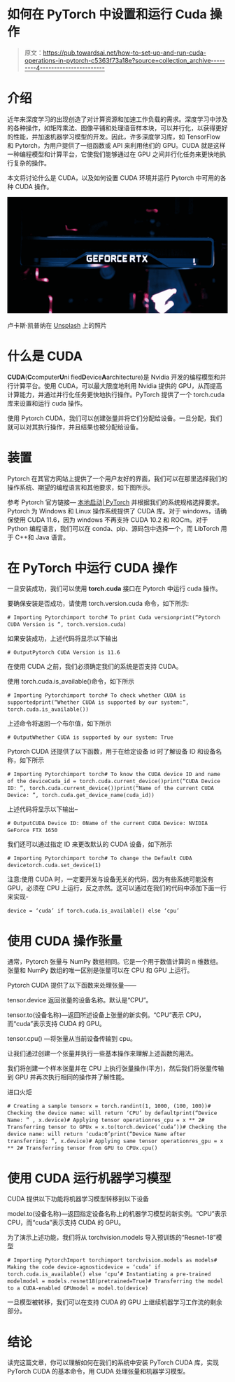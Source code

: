 # 如何在 PyTorch 中设置和运行 Cuda 操作

> 原文：<https://pub.towardsai.net/how-to-set-up-and-run-cuda-operations-in-pytorch-c5363f73a18e?source=collection_archive---------4----------------------->

# 介绍

近年来深度学习的出现创造了对计算资源和加速工作负载的需求。深度学习中涉及的各种操作，如矩阵乘法、图像平铺和处理语音样本块，可以并行化，以获得更好的性能，并加速机器学习模型的开发。因此，许多深度学习库，如 TensorFlow 和 Pytorch，为用户提供了一组函数或 API 来利用他们的 GPU。CUDA 就是这样一种编程模型和计算平台，它使我们能够通过在 GPU 之间并行化任务来更快地执行复杂的操作。

本文将讨论什么是 CUDA，以及如何设置 CUDA 环境并运行 Pytorch 中可用的各种 CUDA 操作。

![](img/91119a303d52d14180df601536033db6.png)

卢卡斯·凯普纳在 [Unsplash](https://unsplash.com?utm_source=medium&utm_medium=referral) 上的照片

# 什么是 CUDA

**CUDA**(**C**computer**U**ni fied**D**evice**A**architecture)是 Nvidia 开发的编程模型和并行计算平台。使用 CUDA，可以最大限度地利用 Nvidia 提供的 GPU，从而提高计算能力，并通过并行化任务更快地执行操作。PyTorch 提供了一个 torch.cuda 库来设置和运行 cuda 操作。

使用 Pytorch CUDA，我们可以创建张量并将它们分配给设备。一旦分配，我们就可以对其执行操作，并且结果也被分配给设备。

# 装置

Pytorch 在其官方网站上提供了一个用户友好的界面，我们可以在那里选择我们的操作系统、期望的编程语言和其他要求，如下图所示。

参考 Pytorch 官方链接— [本地启动| PyTorch](https://pytorch.org/get-started/locally/) 并根据我们的系统规格选择要求。Pytorch 为 Windows 和 Linux 操作系统提供了 CUDA 库。对于 windows，请确保使用 CUDA 11.6，因为 windows 不再支持 CUDA 10.2 和 ROCm。对于 Python 编程语言，我们可以在 conda、pip、源码包中选择一个，而 LibTorch 用于 C++和 Java 语言。

# 在 PyTorch 中运行 CUDA 操作

一旦安装成功，我们可以使用 **torch.cuda** 接口在 Pytorch 中运行 cuda 操作。

要确保安装是否成功，请使用 torch.version.cuda 命令，如下所示:

```
# Importing Pytorchimport torch# To print Cuda versionprint(“Pytorch CUDA Version is “, torch.version.cuda)
```

如果安装成功，上述代码将显示以下输出

```
# OutputPytorch CUDA Version is 11.6
```

在使用 CUDA 之前，我们必须确定我们的系统是否支持 CUDA。

使用 torch.cuda.is_available()命令，如下所示

```
# Importing Pytorchimport torch# To check whether CUDA is supportedprint(“Whether CUDA is supported by our system:”, torch.cuda.is_available())
```

上述命令将返回一个布尔值，如下所示

```
# OutputWhether CUDA is supported by our system: True
```

Pytorch CUDA 还提供了以下函数，用于在给定设备 id 时了解设备 ID 和设备名称，如下所示

```
# Importing Pytorchimport torch# To know the CUDA device ID and name of the deviceCuda_id = torch.cuda.current_device()print(“CUDA Device ID: ”, torch.cuda.current_device())print(“Name of the current CUDA Device: ”, torch.cuda.get_device_name(cuda_id))
```

上述代码将显示以下输出–

```
# OutputCUDA Device ID: 0Name of the current CUDA Device: NVIDIA GeForce FTX 1650
```

我们还可以通过指定 ID 来更改默认的 CUDA 设备，如下所示

```
# Importing Pytorchimport torch# To change the Default CUDA devicetorch.cuda.set_device(1)
```

注意:使用 CUDA 时，一定要开发与设备无关的代码，因为有些系统可能没有 GPU，必须在 CPU 上运行，反之亦然。这可以通过在我们的代码中添加下面一行来实现-

```
device = ‘cuda’ if torch.cuda.is_available() else ‘cpu’
```

# 使用 CUDA 操作张量

通常，Pytorch 张量与 NumPy 数组相同。它是一个用于数值计算的 n 维数组。张量和 NumPy 数组的唯一区别是张量可以在 CPU 和 GPU 上运行。

Pytorch CUDA 提供了以下函数来处理张量——

tensor.device 返回张量的设备名称。默认是“CPU”。

tensor.to(设备名称)—返回所述设备上张量的新实例。“CPU”表示 CPU，而“cuda”表示支持 CUDA 的 GPU。

tensor.cpu() —将张量从当前设备传输到 cpu。

让我们通过创建一个张量并执行一些基本操作来理解上述函数的用法。

我们将创建一个样本张量并在 CPU 上执行张量操作(平方)，然后我们将张量传输到 GPU 并再次执行相同的操作并了解性能。

进口火炬

```
# Creating a sample tensorx = torch.randint(1, 1000, (100, 100))# Checking the device name: will return ‘CPU’ by defaultprint(“Device Name: ” , x.device)# Applying tensor operationres_cpu = x ** 2# Transferring tensor to GPUx = x.to(torch.device(‘cuda’))# Checking the device name: will return ‘cuda:0’print(“Device Name after transferring: ”, x.device)# Applying same tensor operationres_gpu = x ** 2# Transferring tensor from GPU to CPUx.cpu()
```

# 使用 CUDA 运行机器学习模型

CUDA 提供以下功能将机器学习模型转移到以下设备

model.to(设备名称)—返回指定设备名称上的机器学习模型的新实例。“CPU”表示 CPU，而“cuda”表示支持 CUDA 的 GPU。

为了演示上述功能，我们将从 torchvision.models 导入预训练的“Resnet-18”模型

```
# Importing PytorchImport torchimport torchvision.models as models# Making the code device-agnosticdevice = ‘cuda’ if torch.cuda.is_available() else ‘cpu’# Instantiating a pre-trained modelmodel = models.resnet18(pretrained=True)# Transferring the model to a CUDA-enabled GPUmodel = model.to(device)
```

一旦模型被转移，我们可以在支持 CUDA 的 GPU 上继续机器学习工作流的剩余部分。

# 结论

读完这篇文章，你可以理解如何在我们的系统中安装 PyTorch CUDA 库，实现 PyTorch CUDA 的基本命令，用 CUDA 处理张量和机器学习模型。